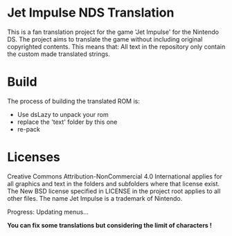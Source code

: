 # Jet Impulse NDS Translation

This is a fan translation project for the game 'Jet Impulse' for the Nintendo DS. The project aims to translate the game without including original copyrighted contents. This means that:
All text in the repository only contain the custom made translated strings.

# Build
The process of building the translated ROM is:
* Use dsLazy to unpack your rom
* replace the 'text' folder by this one
* re-pack

# Licenses
Creative Commons Attribution-NonCommercial 4.0 International applies for all graphics and text in the folders and subfolders where that license exist. The New BSD license specified in LICENSE in the project root applies to all other files.
The name Jet Impulse is a trademark of Nintendo.

Progress:
Updating menus...

**You can fix some translations but considering the limit of characters !**
